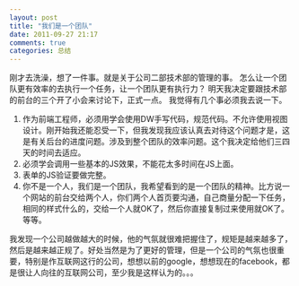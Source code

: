 ```yaml
---
layout: post
title: "我们是一个团队"
date: 2011-09-27 21:17
comments: true
categories: 总结
---
```


刚才去洗澡，想了一件事。就是关于公司二部技术部的管理的事。 怎么让一个团队更有效率的去执行一个任务，让一个团队更有执行力？ 明天我决定要跟技术部的前台的三个开了小会来讨论下，正式一点。 我觉得有几个事必须我去说一下。

  1. 作为前端工程师，必须用学会使用DW手写代码，规范代码。不允许使用视图设计。刚开始我还能忍受一下，但我发现我应该认真去对待这个问题才是，这是有关后台的进度问题。涉及到整个团队的效率问题。这个我决定给他们三四天的时间去适应。
  2. 必须学会调用一些基本的JS效果，不能花太多时间在JS上面。
  3. 表单的JS验证要做完整。
  4. 你不是一个人，我们是一个团队，我希望看到的是一个团队的精神。比方说一个网站的前台交给两个人，你们两个人首页要沟通，自己商量分配一下任务，相同的样式什么的，交给一个人就OK了，然后你直接复制过来使用就OK了。等等。

我发现一个公司越做越大的时候，他的气氛就很难把握住了，规矩是越来越多了，然后是越来越正规了。好处当然是为了更好的管理，但是一个公司的气氛也很重要，特别是作互联网这行的公司，想想以前的google，想想现在的facebook，都是很让人向往的互联网公司，至少我是这样认为的。。。